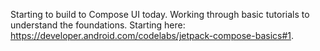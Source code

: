 Starting to build to Compose UI today. Working through basic tutorials to understand the foundations. Starting here: https://developer.android.com/codelabs/jetpack-compose-basics#1.